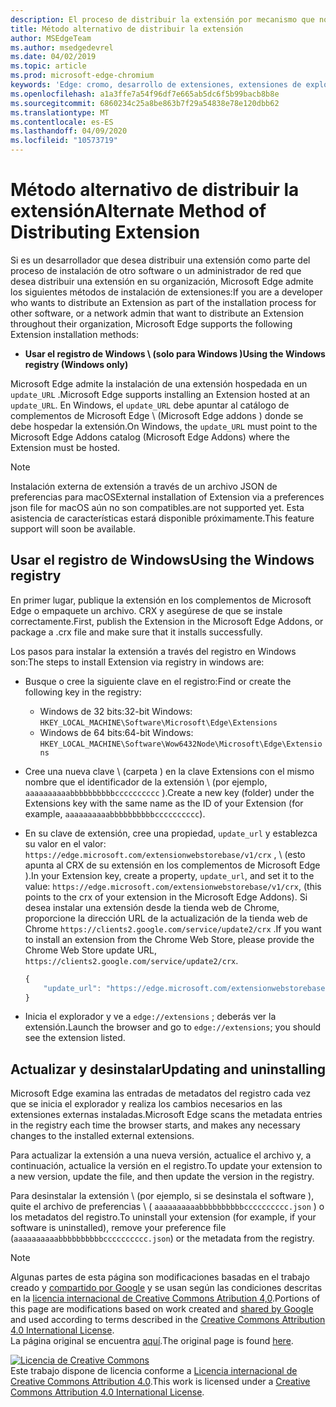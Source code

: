 ```yaml
---
description: El proceso de distribuir la extensión por mecanismo que no sean almacenes verificados
title: Método alternativo de distribuir la extensión
author: MSEdgeTeam
ms.author: msedgedevrel
ms.date: 04/02/2019
ms.topic: article
ms.prod: microsoft-edge-chromium
keywords: 'Edge: cromo, desarrollo de extensiones, extensiones de explorador, complementos, centro de Partners, desarrollador'
ms.openlocfilehash: a1a3ffe7a54f96df7e665ab5dc6f5b99bacb8b8e
ms.sourcegitcommit: 6860234c25a8be863b7f29a54838e78e120dbb62
ms.translationtype: MT
ms.contentlocale: es-ES
ms.lasthandoff: 04/09/2020
ms.locfileid: "10573719"
---
```

# <span data-ttu-id="a7529-104">Método alternativo de distribuir la extensión</span><span class="sxs-lookup"><span data-stu-id="a7529-104">Alternate Method of Distributing Extension</span></span>  

<span data-ttu-id="a7529-105">Si es un desarrollador que desea distribuir una extensión como parte del proceso de instalación de otro software o un administrador de red que desea distribuir una extensión en su organización, Microsoft Edge admite los siguientes métodos de instalación de extensiones:</span><span class="sxs-lookup"><span data-stu-id="a7529-105">If you are a developer who wants to distribute an Extension as part of the installation process for other software, or a network admin that want to distribute an Extension throughout their organization, Microsoft Edge supports the following Extension installation methods:</span></span>  

*   **<span data-ttu-id="a7529-106">Usar el registro de Windows \ (solo para Windows \)</span><span class="sxs-lookup"><span data-stu-id="a7529-106">Using the Windows registry \(Windows only\)</span></span>**  

<span data-ttu-id="a7529-107">Microsoft Edge admite la instalación de una extensión hospedada en un `update_URL` .</span><span class="sxs-lookup"><span data-stu-id="a7529-107">Microsoft Edge supports installing an Extension hosted at an `update_URL`.</span></span>  <span data-ttu-id="a7529-108">En Windows, el `update_URL` debe apuntar al catálogo de complementos de Microsoft Edge \ (Microsoft Edge addons \) donde se debe hospedar la extensión.</span><span class="sxs-lookup"><span data-stu-id="a7529-108">On Windows, the `update_URL` must point to the Microsoft Edge Addons catalog \(Microsoft Edge Addons\) where the Extension must be hosted.</span></span>  

> [!NOTE]
> <span data-ttu-id="a7529-109">Instalación externa de extensión a través de un archivo JSON de preferencias para macOS</span><span class="sxs-lookup"><span data-stu-id="a7529-109">External installation of Extension via a preferences json file for macOS</span></span> <!--and Linux--> <span data-ttu-id="a7529-110">aún no son compatibles.</span><span class="sxs-lookup"><span data-stu-id="a7529-110">are not supported yet.</span></span>  <span data-ttu-id="a7529-111">Esta asistencia de características estará disponible próximamente.</span><span class="sxs-lookup"><span data-stu-id="a7529-111">This feature support will soon be available.</span></span>

## <span data-ttu-id="a7529-112">Usar el registro de Windows</span><span class="sxs-lookup"><span data-stu-id="a7529-112">Using the Windows registry</span></span>  

<span data-ttu-id="a7529-113">En primer lugar, publique la extensión en los complementos de Microsoft Edge o empaquete un archivo. CRX y asegúrese de que se instale correctamente.</span><span class="sxs-lookup"><span data-stu-id="a7529-113">First, publish the Extension in the Microsoft Edge Addons, or package a .crx file and make sure that it installs successfully.</span></span>  

<span data-ttu-id="a7529-114">Los pasos para instalar la extensión a través del registro en Windows son:</span><span class="sxs-lookup"><span data-stu-id="a7529-114">The steps to install Extension via registry in windows are:</span></span>  

*   <span data-ttu-id="a7529-115">Busque o cree la siguiente clave en el registro:</span><span class="sxs-lookup"><span data-stu-id="a7529-115">Find or create the following key in the registry:</span></span>  
    *   <span data-ttu-id="a7529-116">Windows de 32 bits:</span><span class="sxs-lookup"><span data-stu-id="a7529-116">32-bit Windows:</span></span>  `HKEY_LOCAL_MACHINE\Software\Microsoft\Edge\Extensions`  
    *   <span data-ttu-id="a7529-117">Windows de 64 bits:</span><span class="sxs-lookup"><span data-stu-id="a7529-117">64-bit Windows:</span></span>  `HKEY_LOCAL_MACHINE\Software\Wow6432Node\Microsoft\Edge\Extensions`  
*   <span data-ttu-id="a7529-118">Cree una nueva clave \ (carpeta \) en la clave Extensions con el mismo nombre que el identificador de la extensión \ (por ejemplo, `aaaaaaaaaabbbbbbbbbbcccccccccc` \).</span><span class="sxs-lookup"><span data-stu-id="a7529-118">Create a new key \(folder\) under the Extensions key with the same name as the ID of your Extension \(for example, `aaaaaaaaaabbbbbbbbbbcccccccccc`\).</span></span>  
*   <span data-ttu-id="a7529-119">En su clave de extensión, cree una propiedad, `update_url` y establezca su valor en el valor: `https://edge.microsoft.com/extensionwebstorebase/v1/crx` , \ (esto apunta al CRX de su extensión en los complementos de Microsoft Edge \).</span><span class="sxs-lookup"><span data-stu-id="a7529-119">In your Extension key, create a property, `update_url`, and set it to the value: `https://edge.microsoft.com/extensionwebstorebase/v1/crx`,  \(this points to the crx of your extension in the Microsoft Edge Addons\).</span></span> <span data-ttu-id="a7529-120">Si desea instalar una extensión desde la tienda web de Chrome, proporcione la dirección URL de la actualización de la tienda web de Chrome `https://clients2.google.com/service/update2/crx` .</span><span class="sxs-lookup"><span data-stu-id="a7529-120">If you want to install an extension from the Chrome Web Store, please provide the Chrome Web Store update URL, `https://clients2.google.com/service/update2/crx`.</span></span>  
    
    ```javascript
    {
        "update_url": "https://edge.microsoft.com/extensionwebstorebase/v1/crx"
    }
    ```  
    
*   <span data-ttu-id="a7529-121">Inicia el explorador y ve a `edge://extensions` ; deberás ver la extensión.</span><span class="sxs-lookup"><span data-stu-id="a7529-121">Launch the browser and go to `edge://extensions`; you should see the extension listed.</span></span>  

## <span data-ttu-id="a7529-122">Actualizar y desinstalar</span><span class="sxs-lookup"><span data-stu-id="a7529-122">Updating and uninstalling</span></span>  

<span data-ttu-id="a7529-123">Microsoft Edge examina las entradas de metadatos del registro cada vez que se inicia el explorador y realiza los cambios necesarios en las extensiones externas instaladas.</span><span class="sxs-lookup"><span data-stu-id="a7529-123">Microsoft Edge scans the metadata entries in the registry each time the browser starts, and makes any necessary changes to the installed external extensions.</span></span>  

<span data-ttu-id="a7529-124">Para actualizar la extensión a una nueva versión, actualice el archivo y, a continuación, actualice la versión en el registro.</span><span class="sxs-lookup"><span data-stu-id="a7529-124">To update your extension to a new version, update the file, and then update the version in the registry.</span></span>  

<span data-ttu-id="a7529-125">Para desinstalar la extensión \ (por ejemplo, si se desinstala el software \), quite el archivo de preferencias \ ( `aaaaaaaaaabbbbbbbbbbcccccccccc.json` \) o los metadatos del registro.</span><span class="sxs-lookup"><span data-stu-id="a7529-125">To uninstall your extension \(for example, if your software is uninstalled\), remove your preference file \(`aaaaaaaaaabbbbbbbbbbcccccccccc.json`\) or the metadata from the registry.</span></span>  

<!-- image links -->  

<!-- links -->  

> [!NOTE]
> <span data-ttu-id="a7529-126">Algunas partes de esta página son modificaciones basadas en el trabajo creado y [compartido por Google][GoogleSitePolicies] y se usan según las condiciones descritas en la [licencia internacional de Creative Commons Atribution 4,0][CCA4IL].</span><span class="sxs-lookup"><span data-stu-id="a7529-126">Portions of this page are modifications based on work created and [shared by Google][GoogleSitePolicies] and used according to terms described in the [Creative Commons Attribution 4.0 International License][CCA4IL].</span></span>  
> <span data-ttu-id="a7529-127">La página original se encuentra [aquí](https://developer.chrome.com/apps/external_extensions).</span><span class="sxs-lookup"><span data-stu-id="a7529-127">The original page is found [here](https://developer.chrome.com/apps/external_extensions).</span></span>  

[![Licencia de Creative Commons][CCby4Image]][CCA4IL]  
<span data-ttu-id="a7529-129">Este trabajo dispone de licencia conforme a [Licencia internacional de Creative Commons Attribution 4.0][CCA4IL].</span><span class="sxs-lookup"><span data-stu-id="a7529-129">This work is licensed under a [Creative Commons Attribution 4.0 International License][CCA4IL].</span></span>  

[CCA4IL]: https://creativecommons.org/licenses/by/4.0  
[CCby4Image]: https://i.creativecommons.org/l/by/4.0/88x31.png  
[GoogleSitePolicies]: https://developers.google.com/terms/site-policies
